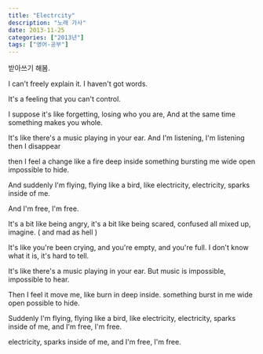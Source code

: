 ```yaml
---
title: "Electrcity"
description: "노래 가사"
date: 2013-11-25
categories: ["2013년"]
tags: ["영어-공부"]
---
```


받아쓰기 해봄.

I can't  freely explain it.
I haven't got words.

It's a feeling that you can't control.


I suppose it's like forgetting, losing who you are,
And at the same time something makes you whole.

It's like there's a music playing in your ear.
And I'm listening, I'm listening then I disappear

then I feel a change like a fire deep inside
something bursting me wide open impossible to hide.

And suddenly I'm flying, flying like a bird, like electricity, electricity,
sparks inside of me.

And I'm free, I'm free.

It's a bit like being angry, it's  a bit like being scared,
confused all mixed up, imagine. (  and mad as hell  )

It's like you're been crying, and you're empty, and you're full.
I don't know what it is, it's hard to tell.

It's like there's a music playing in your ear.
But music is impossible, impossible to hear.

Then I feel it  move me, like burn in deep inside.
something burst in me wide open possible to hide.

Suddenly I'm flying, flying like a bird, like electricity, electricity,
sparks inside of me, and I'm free, I'm free.

electricity,
sparks inside of me, and I'm free, I'm free.
